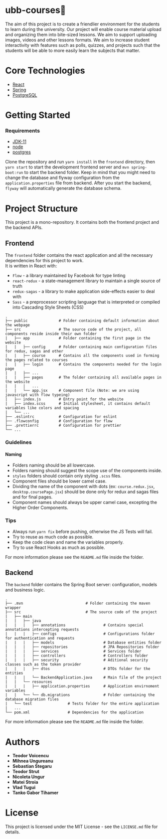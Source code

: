 # ubb-courses📖

The aim of this project is to create a friendlier environment for the students to learn during the university.
Our project will enable course material upload and organizing them into bite-sized lessons.
We aim to support uploading images, videos and other lessons formats. We aim to increase student interactivity with features
such as polls, quizzes, and projects such that the students will be able to more easily learn the subjects that matter.

# Core Technologies

- [React](https://reactjs.org/)
- [Spring](https://reactjs.org/)
- [PostgreSQL](https://www.postgresql.org/)

# Getting Started

### Requirements
- [JDK-11](https://www.oracle.com/technetwork/java/javase/downloads/jdk11-downloads-5066655.html)
- [node](https://nodejs.org/en/)
- [postgres](https://www.postgresql.org/)

Clone the repository and run `yarn install` in the `frontend` directory, then `yarn start` to start the development
frontend server and `mvn spring-boot:run` to start the backend folder. Keep in mind that you might need to change the
database and flyway configuration from the `application.properties` file from backend. After you start the backend, 
`flyway` will automatically generate the database schema.

# Project Structure

This project is a mono-repository. It contains both the frontend project and the backend APIs.

## Frontend

The `frontend` folder contains the react application and all the necessary dependencies for this project to work.  
It is written in React with:
* `Flow` - a library maintained by Facebook for type linting
* `react-redux` - a state-management library to maintain a single source of truth 
* `redux-sagas` - a library to make application side-effects easier to deal with
* `Sass` - a preprocessor scripting language that is interpreted or compiled into Cascading Style Sheets (CSS)

```
.
├── public              # Folder containing default information about the webpage
├── src                 # The source code of the project, all components reside inside their own folder
|   ├── app             # Folder containing the first page in the website
|   |   ├── config      # Folder containing main configuration files for redux, sagas and other
|   |   ├── course      # Contains all the components used in forming the pages related to courses
|   |   ├── login       # Contains the components needed for the login page
|   |   ├── ...
|   |   ├── pages       # The folder containing all available pages in the website
|   |   |   ...
|   |   └── app.jsx     # Component file (Note: we are using javascript with flow typeing)
|   ├── index.js        # Entry point for the website
|   ├── index.scss      # Initial stylesheet, it contains default variables like colors and spacing
|   └── ...
├── .eslintrc           # Configuration for eslint
├── .flowconfig         # Configuration for flow
├── .prettierrc         # Configuration for prettier
└── ...
```

### Guidelines
 
#### Naming
* Folders naming should be all lowercase.
* Folders naming should suggest the scope use of the components inside.
* `styles` folders should contain only styling `.scss` files.
* Component files should be lower camel case.
* Dividing the name of the component with dots (ex: `course.redux.jsx`, `desktop.coursePage.jsx`) should be done only for redux and sagas files and for final pages.
* Component names should always be upper camel case, excepting the Higher Order Components.

### Tips 
* Always run `yarn fix` before pushing, otherwise the JS Tests will fail.
* Try to reuse as much code as possible.
* Keep the code clean and name the variables properly.
* Try to use React Hooks as much as possible.

For more information please see the `README.md` file inside the folder.

## Backend

The `backend` folder contains the Spring Boot server: configuration, models and business logic.

```
.
├── .mvn                            # Folder containing the maven wrapper
├── src                             # The source code of the project
|   ├── main            
|   |   ├── java 
|   |   |   ├── annotations                 # Contains special annotations intercepting requests
|   |   |   ├── configs                     # Configurations folder for authentication and requests
|   |   |   ├── models                      # Database entities folder
|   |   |   ├── repositories                # JPA Repositories folder
|   |   |   ├── services                    # Services folder
|   |   |   ├── controllers                 # Controllers folder
|   |   |   ├── security                    # Aditional security classes such as the token provider
|   |   |   ├── dtos                        # DTOs folder for the entities
|   |   |   └── BackendApplication.java     # Main file of the project
|   |   └── resources
|   |   |   ├── application.properties      # Application envirnoment variables
|   |   └── └── db.migrations               # Folder containing the database migration files
|   └── test                # Tests folder for the entire application
|   ...   
└── pom.xml                 # Dependencies for the application
```

For more information please see the `README.md` file inside the folder.

# Authors

- **Teodor Voicencu**
- **Mihnea Ungureanu**
- **Sebastian Stegaru**
- **Teodor Strut**
- **Nicoleta Ungur**
- **Matei Stroia**
- **Vlad Tugui**
- **Tanko Gabor Tihamer**

# License
This project is licensed under the MIT License - see the `LICENSE.md` file for details.
